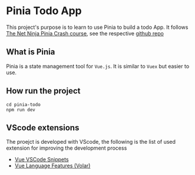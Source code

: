 # Pinia Todo App

This project's purpose is to learn to use Pinia to build a todo App. It follows [The Net Ninja Pinia Crash course](https://www.youtube.com/watch?v=u0B9dysw29A&list=PL4cUxeGkcC9hp28dYyYBy3xoOdoeNw-hD), see the respective [github repo](https://github.com/iamshaunjp/Pinia-with-Vue-3)

## What is Pinia

Pinia is a state management tool for `Vue.js`. It is similar to `Vuex` but easier to use.

## How run the project

```
cd pinia-todo
npm run dev
```

## VScode extensions

The proejct is developed with VScode, the following is the list of used extension for improving the development process

- [Vue VSCode Snippets](https://marketplace.visualstudio.com/items?itemName=sdras.vue-vscode-snippets)
- [Vue Language Features (Volar)](https://marketplace.visualstudio.com/items?itemName=Vue.volar)
